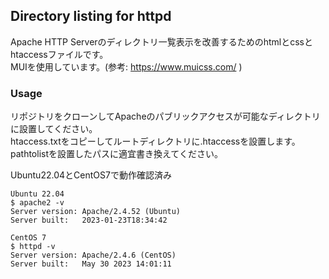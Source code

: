 ## Directory listing for httpd
Apache HTTP Serverのディレクトリ一覧表示を改善するためのhtmlとcssとhtaccessファイルです。  
MUIを使用しています。(参考: https://www.muicss.com/ )  

### Usage
リポジトリをクローンしてApacheのパブリックアクセスが可能なディレクトリに設置してください。  
htaccess.txtをコピーしてルートディレクトリに.htaccessを設置します。  
pathtolistを設置したパスに適宜書き換えてください。  

Ubuntu22.04とCentOS7で動作確認済み
```
Ubuntu 22.04
$ apache2 -v
Server version: Apache/2.4.52 (Ubuntu)
Server built:   2023-01-23T18:34:42

CentOS 7
$ httpd -v
Server version: Apache/2.4.6 (CentOS)
Server built:   May 30 2023 14:01:11
```
